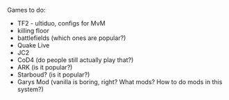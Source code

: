 
Games to do:

* TF2 - ultiduo, configs for MvM
* killing floor
* battlefields (which ones are popular?)
* Quake Live
* JC2
* CoD4 (do people still actually play that?)
* ARK (is it popular?)
* Starboud? (is it popular?)
* Garys Mod (vanilla is boring, right? What mods? How to do mods in this system?)